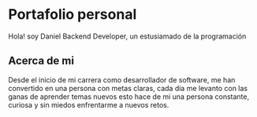 # Portafolio personal 

Hola! soy Daniel Backend Developer, un estusiamado de la programación

## Acerca de mi

Desde el inicio de mi carrera como desarrollador de software, me han convertido en una persona con 
metas claras, cada dia me levanto con las ganas de aprender temas nuevos esto hace de mi una persona
constante, curiosa y sin miedos enfrentarme a nuevos retos.